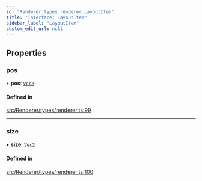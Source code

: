 ```yaml
---
id: "Renderer_types_renderer.LayoutItem"
title: "Interface: LayoutItem"
sidebar_label: "LayoutItem"
custom_edit_url: null
---
```




## Properties

### pos

• **pos**: [`Vec2`](../../Math/Math_Vec2.Vec2)

#### Defined in

[src/Renderer/types/renderer.ts:99](https://github.com/ZeaInc/zea-engine/blob/ab3250ece/src/Renderer/types/renderer.ts#L99)

___

### size

• **size**: [`Vec2`](../../Math/Math_Vec2.Vec2)

#### Defined in

[src/Renderer/types/renderer.ts:100](https://github.com/ZeaInc/zea-engine/blob/ab3250ece/src/Renderer/types/renderer.ts#L100)

